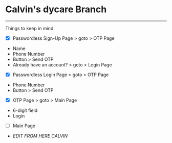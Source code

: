 # Calvin's dycare Branch
---

Things to keep in mind:
- [x] Passwordless Sign-Up Page > goto > OTP Page

- Name
- Phone Number
- Button > Send OTP
- Already have an account? > goto > Login Page
      
- [x] Passwordless Login Page > goto > OTP Page

- Phone Number
- Button > Send OTP 
      
- [x] OTP Page > goto > Main Page

- 6-digit field
- Login

- [ ] Main Page

- _EDIT FROM HERE CALVIN_

